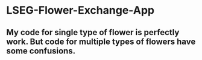 # LSEG-Flower-Exchange-App

## My code for single type of flower is perfectly work. But code for multiple types of flowers have some confusions.
 
